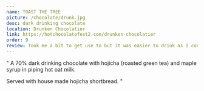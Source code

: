 ```yaml
---
name: TOAST THE TREE
picture: /chocolate/drunk.jpg
desc: dark drinking chocolate
location: Drunken Chocolatier
link: https://hotchocolatefest2.com/drunken-chocolatier
order: 9
review: Took me a bit to get use to but it was easier to drink as I continued. Something about the texture just made it really enjoyable to drink!
---
```


"
A 70% dark drinking chocolate with hojicha (roasted green tea) and maple syrup in piping hot oat milk.

Served with house made hojicha shortbread.
"
